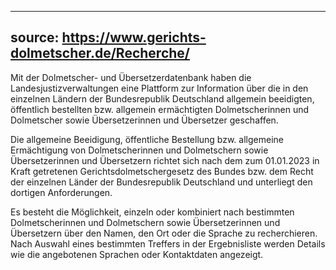 
---
source: https://www.gerichts-dolmetscher.de/Recherche/
---
Mit der Dolmetscher- und Übersetzerdatenbank haben die Landesjustizverwaltungen eine Plattform zur Information über die in den einzelnen Ländern der Bundesrepublik Deutschland allgemein beeidigten, öffentlich bestellten bzw. allgemein ermächtigten Dolmetscherinnen und Dolmetscher sowie Übersetzerinnen und Übersetzer geschaffen.

Die allgemeine Beeidigung, öffentliche Bestellung bzw. allgemeine Ermächtigung von Dolmetscherinnen und Dolmetschern sowie Übersetzerinnen und Übersetzern richtet sich nach dem zum 01.01.2023 in Kraft getretenen Gerichtsdolmetschergesetz des Bundes bzw. dem Recht der einzelnen Länder der Bundesrepublik Deutschland und unterliegt den dortigen Anforderungen.

Es besteht die Möglichkeit, einzeln oder kombiniert nach bestimmten Dolmetscherinnen und Dolmetschern sowie Übersetzerinnen und Übersetzern über den Namen, den Ort oder die Sprache zu recherchieren. Nach Auswahl eines bestimmten Treffers in der Ergebnisliste werden Details wie die angebotenen Sprachen oder Kontaktdaten angezeigt.